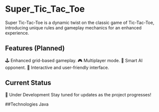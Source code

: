# Super_Tic_Tac_Toe

Super Tic-Tac-Toe is a dynamic twist on the classic game of Tic-Tac-Toe, introducing unique rules and gameplay mechanics for an enhanced experience.

## Features (Planned)
🕹️ Enhanced grid-based gameplay.
🎮 Multiplayer mode.
🧠 Smart AI opponent.
🚀 Interactive and user-friendly interface.


## Current Status
🚧 Under Development
Stay tuned for updates as the project progresses!

##Technologies
Java
